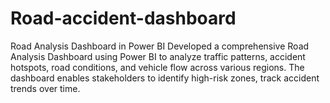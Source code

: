 # Road-accident-dashboard
Road Analysis Dashboard in Power BI Developed a comprehensive Road Analysis Dashboard using Power BI to analyze traffic patterns, accident hotspots, road conditions, and vehicle flow across various regions. The dashboard enables stakeholders to identify high-risk zones, track accident trends over time.

